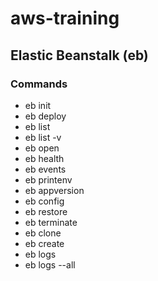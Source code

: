 # aws-training

## Elastic Beanstalk (eb)
### Commands
- eb init
- eb deploy
- eb list
- eb list -v
- eb open
- eb health
- eb events
- eb printenv
- eb appversion
- eb config
- eb restore
- eb terminate
- eb clone
- eb create
- eb logs
- eb logs --all
